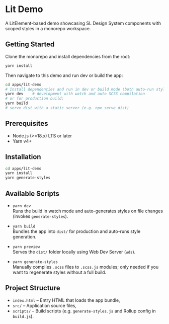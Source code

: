 # Lit Demo

A LitElement-based demo showcasing SL Design System components with scoped styles in a monorepo workspace.

## Getting Started

Clone the monorepo and install dependencies from the root:

```bash
yarn install
```

Then navigate to this demo and run dev or build the app:

```bash
cd apps/lit-demo
# Install dependencies and run in dev or build mode (both auto-run style generation):
yarn dev    # development with watch and auto SCSS compilation
# or for production build:
yarn build
# serve dist with a static server (e.g. npx serve dist)
```

## Prerequisites

- Node.js (>=18.x) LTS or later
- Yarn v4+

## Installation

```bash
cd apps/lit-demo
yarn install
yarn generate-styles
```

## Available Scripts

- `yarn dev`  
  Runs the build in watch mode and auto-generates styles on file changes (invokes `generate-styles`).

- `yarn build`  
  Bundles the app into `dist/` for production and auto-runs style generation.

- `yarn preview`  
  Serves the `dist/` folder locally using Web Dev Server (`wds`).

- `yarn generate-styles`  
  Manually compiles `.scss` files to `.scss.js` modules; only needed if you want to regenerate styles without a full build.

## Project Structure

- `index.html` – Entry HTML that loads the app bundle,
- `src/` – Application source files,
- `scripts/` – Build scripts (e.g. `generate-styles.js` and Rollup config in `build.js`).

